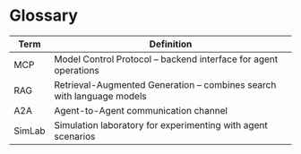 # Glossary

| Term | Definition |
|------|------------|
| MCP | Model Control Protocol – backend interface for agent operations |
| RAG | Retrieval-Augmented Generation – combines search with language models |
| A2A | Agent-to-Agent communication channel |
| SimLab | Simulation laboratory for experimenting with agent scenarios |

